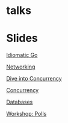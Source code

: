 talks
=====

Slides
======

[Idiomatic Go](http://talks.godoc.org/github.com/adnaan/talks/idiomatic_go.slide)

[Networking](http://talks.godoc.org/github.com/adnaan/talks/networking.slide)

[Dive into Concurrency](http://talks.godoc.org/github.com/adnaan/talks/concurrencyAug2016.slide)

[Concurrency](http://talks.godoc.org/github.com/adnaan/talks/concurrency.slide)

[Databases](http://talks.godoc.org/github.com/adnaan/talks/database.slide)

[Workshop: Polls](http://talks.godoc.org/github.com/adnaan/talks/polls.slide)
